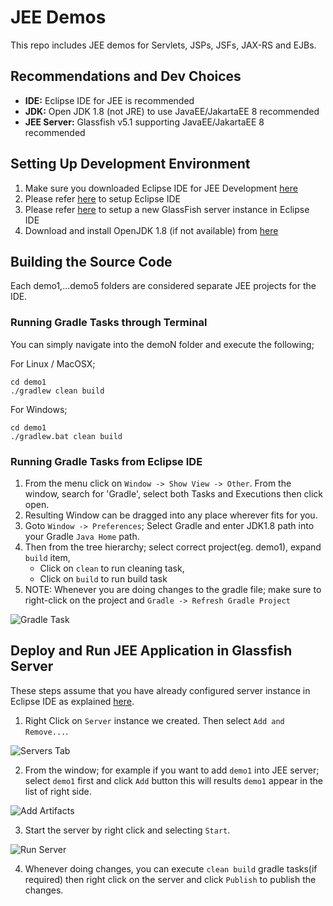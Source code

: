 # JEE Demos
This repo includes JEE demos for Servlets, JSPs, JSFs, JAX-RS and EJBs.

## Recommendations and Dev Choices
* **IDE:** Eclipse IDE for JEE is recommended
* **JDK:** Open JDK 1.8 (not JRE) to use JavaEE/JakartaEE 8 recommended
* **JEE Server:** Glassfish v5.1 supporting JavaEE/JakartaEE 8 recommended

## Setting Up Development Environment

1. Make sure you downloaded Eclipse IDE for JEE Development [here](https://www.eclipse.org/downloads/packages/release/2021-06/r/eclipse-ide-enterprise-java-and-web-developers)
2. Please refer [here](https://github.com/rasika/jee-demo/blob/master/docs/SettingUpEclipseIDEViews.md) to setup Eclipse IDE
3. Please refer [here](https://github.com/rasika/jee-demo/blob/master/docs/SettingUpGlassFish.md) to setup a new GlassFish server instance in Eclipse IDE
4. Download and install OpenJDK 1.8 (if not available) from [here](https://openjdk.java.net/install/)

## Building the Source Code
Each demo1,...demo5 folders are considered separate JEE projects for the IDE. 
### Running Gradle Tasks through Terminal
You can simply navigate into the demoN folder and execute the following;

For Linux / MacOSX;

```
cd demo1
./gradlew clean build
```

For Windows;

```
cd demo1
./gradlew.bat clean build
```

### Running Gradle Tasks from Eclipse IDE
1. From the menu click on `Window -> Show View -> Other`. From the window, search for 'Gradle', select both Tasks and Executions then click open. 
2. Resulting Window can be dragged into any place wherever fits for you.
3. Goto `Window -> Preferences`; Select Gradle and enter JDK1.8 path into your Gradle `Java Home` path.
4. Then from the tree hierarchy; select correct project(eg. demo1), expand `build` item, 
   - Click on `clean` to run cleaning task, 
   - Click on `build` to run build task
5. NOTE: Whenever you are doing changes to the gradle file; make sure to right-click on the project and `Gradle -> Refresh Gradle Project`

![Gradle Task](https://github.com/rasika/jee-demo/raw/master/docs/images/gradle-task.png)

## Deploy and Run JEE Application in Glassfish Server
These steps assume that you have already configured server instance in Eclipse IDE as explained [here](https://github.com/rasika/jee-demo/blob/master/docs/SettingUpGlassFish.md).

1. Right Click on `Server` instance we created. Then select `Add and Remove...`. 

![Servers Tab](https://github.com/rasika/jee-demo/raw/master/docs/images/servers-tab.png)

2. From the window; for example if you want to add `demo1` into JEE server; select `demo1` first and click `Add` button this will results `demo1` appear in the list of right side.

![Add Artifacts](https://github.com/rasika/jee-demo/raw/master/docs/images/add-artifacts.png)

3. Start the server by right click and selecting `Start`.

![Run Server](https://github.com/rasika/jee-demo/raw/master/docs/images/run-server.png)

4. Whenever doing changes, you can execute `clean build` gradle tasks(if required) then right click on the server and click `Publish` to publish the changes.